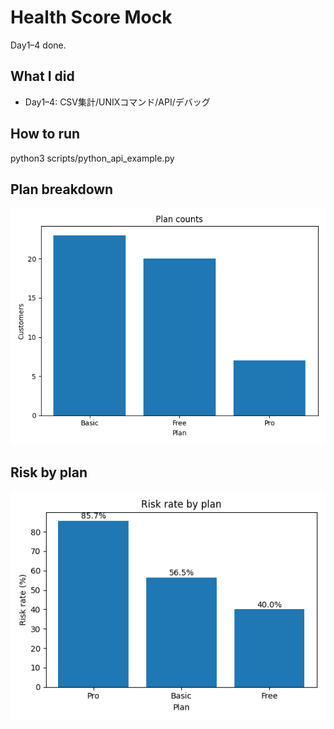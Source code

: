 # Health Score Mock

Day1–4 done.

## What I did
- Day1–4: CSV集計/UNIXコマンド/API/デバッグ

## How to run
python3 scripts/python_api_example.py

## Plan breakdown
![Plan counts](./plan_counts.png)

## Risk by plan

![Risk by plan](outputs/risk_by_plan.png)

